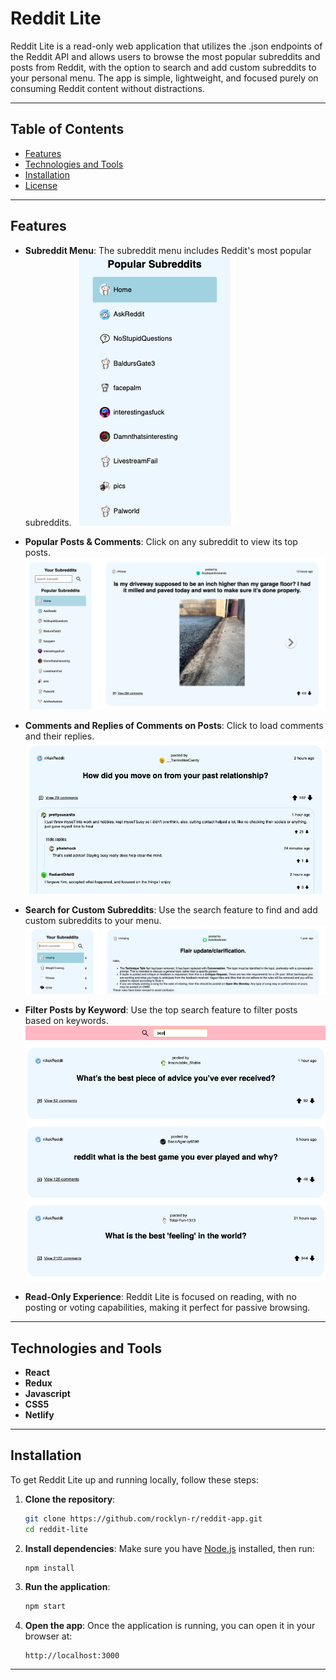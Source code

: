 # Reddit Lite

Reddit Lite is a read-only web application that utilizes the .json endpoints of the Reddit API and allows users to browse the most popular subreddits and posts from Reddit, with the option to search and add custom subreddits to your personal menu. The app is simple, lightweight, and focused purely on consuming Reddit content without distractions.

---

## Table of Contents
- [Features](#features)
- [Technologies and Tools](#technologies-and-tools)
- [Installation](#installation)
- [License](#license)

---

## Features

- **Subreddit Menu**: The subreddit menu includes Reddit's most popular subreddits.
  ![Screenshot of Subreddit Menu](./src/readMeImages/SubredditMenu.png)
  
- **Popular Posts & Comments**: Click on any subreddit to view its top posts.
  ![Screenshot of Subreddit Posts and Comments](./src/readMeImages/SubredditPost.png)

- **Comments and Replies of Comments on Posts**: Click to load comments and their replies.
 ![Screenshot of Subreddit Posts and Comments](./src/readMeImages/SubredditComments.png)

- **Search for Custom Subreddits**: Use the search feature to find and add custom subreddits to your menu.
  ![Screenshot of Search Feature](./src/readMeImages/CustomSubreddits.png)

- **Filter Posts by Keyword**: Use the top search feature to filter posts based on keywords.
![Screenshot of Search Feature](./src/readMeImages/RedditFilter.png)

- **Read-Only Experience**: Reddit Lite is focused on reading, with no posting or voting capabilities, making it perfect for passive browsing.

---

## Technologies and Tools

- **React**
- **Redux**
- **Javascript**
- **CSS5**
- **Netlify**

---

## Installation

To get Reddit Lite up and running locally, follow these steps:

1. **Clone the repository**:
    ```bash
    git clone https://github.com/rocklyn-r/reddit-app.git
    cd reddit-lite
    ```

2. **Install dependencies**:
    Make sure you have [Node.js](https://nodejs.org/) installed, then run:
    ```bash
    npm install
    ```

3. **Run the application**:
    ```bash
    npm start
    ```

4. **Open the app**:
    Once the application is running, you can open it in your browser at:
    ```
    http://localhost:3000
    ```

---